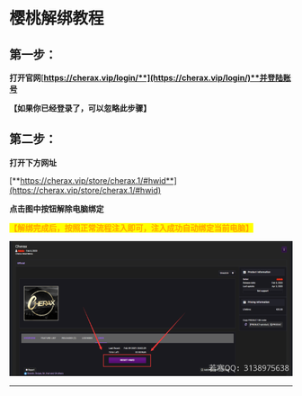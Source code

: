 # 樱桃解绑教程

## **第一步：**

**打开官网**[**https://cherax.vip/login/**](https://cherax.vip/login/)**并登陆账号**

**【如果你已经登录了，可以忽略此步骤】**

## **第二步：**

**打开下方网址**

[**https://cherax.vip/store/cherax.1/#hwid**](https://cherax.vip/store/cherax.1/#hwid)

**点击图中按钮解除电脑绑定**

<mark style="color:orange;">**【解绑完成后，按照正常流程注入即可，注入成功自动绑定当前电脑】**</mark>

![](<../../.gitbook/assets/image (15) (1).png>)

***
